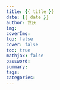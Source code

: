 ```yaml
---
title: {{ title }}
date: {{ date }}
author: 世庆
img: 
coverImg: 
top: false
cover: false
toc: true
mathjax: false
password: 
summary: 
tags:
categories:
---
```

